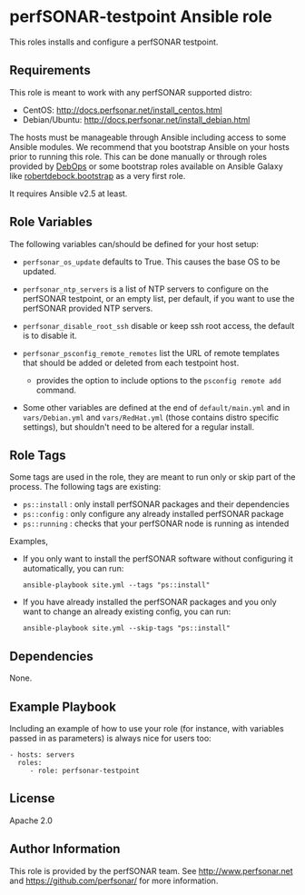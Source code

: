 perfSONAR-testpoint Ansible role
================================

This roles installs and configure a perfSONAR testpoint.

Requirements
------------

This role is meant to work with any perfSONAR supported distro:

  - CentOS: http://docs.perfsonar.net/install_centos.html
  - Debian/Ubuntu: http://docs.perfsonar.net/install_debian.html

The hosts must be manageable through Ansible including access to some Ansible modules.  We recommend that you bootstrap Ansible on your hosts prior to running this role.  This can be done manually or through roles provided by [DebOps][debops] or some bootstrap roles available on Ansible Galaxy like [robertdebock.bootstrap][rdbs] as a very first role.

It requires Ansible v2.5 at least.

Role Variables
--------------

The following variables can/should be defined for your host setup:

  - `perfsonar_os_update` defaults to True.  This causes the base OS to be updated.
  - `perfsonar_ntp_servers` is a list of NTP servers to configure on the perfSONAR testpoint, or an empty list, per default, if you want to use the perfSONAR provided NTP servers.
  - `perfsonar_disable_root_ssh` disable or keep ssh root access, the default is to disable it.
  - `perfsonar_psconfig_remote_remotes` list the URL of remote templates that should be added or deleted from each testpoint host.
     - provides the option to include options to the `psconfig remote add` command.

  - Some other variables are defined at the end of `default/main.yml` and in `vars/Debian.yml` and `vars/RedHat.yml` (those contains distro specific settings), but shouldn't need to be altered for a regular install.

Role Tags
---------

Some tags are used in the role, they are meant to run only or skip part of the process.  The following tags are existing:

  - `ps::install` : only install perfSONAR packages and their dependencies
  - `ps::config` : only configure any already installed perfSONAR package
  - `ps::running` : checks that your perfSONAR node is running as intended

Examples,

  - If you only want to install the perfSONAR software without configuring it automatically, you can run:

        ansible-playbook site.yml --tags "ps::install"

  - If you have already installed the perfSONAR packages and you only want to change an already existing config, you can run:

        ansible-playbook site.yml --skip-tags "ps::install"

Dependencies
------------

None.

Example Playbook
----------------

Including an example of how to use your role (for instance, with variables passed in as parameters) is always nice for users too:

    - hosts: servers
      roles:
         - role: perfsonar-testpoint

License
-------

Apache 2.0

Author Information
------------------

This role is provided by the perfSONAR team.  See http://www.perfsonar.net and https://github.com/perfsonar/ for more information.


[debops]: https://debops.org/
[rdbs]: https://galaxy.ansible.com/robertdebock/bootstrap/
[debian-optional]: http://docs.perfsonar.net/install_debian.html#optional-packages
[centos-optional]: http://docs.perfsonar.net/install_centos.html#optional-packages
